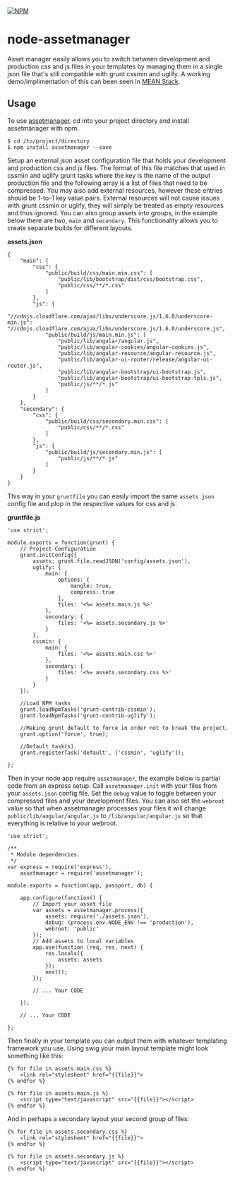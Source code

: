 [![NPM](https://nodei.co/npm/assetmanager.png?downloads=true)](https://nodei.co/npm/assetmanager/)

node-assetmanager
=================

Asset manager easily allows you to switch between development and production css and js files in your templates by managing them in a single json file that's still compatible with grunt cssmin and uglify. A working demo/implimentation of this can been seen in [MEAN Stack](https://github.com/linnovate/mean).


## Usage
To use [assetmanager](https://www.npmjs.org/package/assetmanager), cd into your project directory and install assetmanager with npm.


```
$ cd /to/project/directory
$ npm install assetmanager --save
```

Setup an external json asset configuration file that holds your development and production css and js files. The format of this file matches that used in cssmin and uglify grunt tasks where the key is the name of the output production file and the following array is a list of files that need to be compressed. You may also add external resources, however these entries should be 1-to-1 key value pairs. External resources will not cause issues with grunt cssmin or uglify, they will simply be treated as empty resources and thus ignored. You can also group assets into groups, in the example below there are two, `main` and `secondary`. This functionality allows you to create separate builds for different layouts.

**assets.json**

```
{
	"main": {
		"css": {
			"public/build/css/main.min.css": [
				"public/lib/bootstrap/dist/css/bootstrap.css",
				"public/css/**/*.css"
			]
		},
		"js": {
			"//cdnjs.cloudflare.com/ajax/libs/underscore.js/1.6.0/underscore-min.js": "//cdnjs.cloudflare.com/ajax/libs/underscore.js/1.6.0/underscore.js",
			"public/build/js/main.min.js": [
				"public/lib/angular/angular.js",
				"public/lib/angular-cookies/angular-cookies.js",
				"public/lib/angular-resource/angular-resource.js",
				"public/lib/angular-ui-router/release/angular-ui-router.js",
				"public/lib/angular-bootstrap/ui-bootstrap.js",
				"public/lib/angular-bootstrap/ui-bootstrap-tpls.js",
				"public/js/**/*.js"
			]
		}
	},
	"secondary": {
		"css": {
			"public/build/css/secondary.min.css": [
				"public/css/**/*.css"
			]
		},
		"js": {
			"public/build/js/secondary.min.js": [
				"public/js/**/*.js"
			]
		}
	}
}
```

This way in your `gruntfile` you can easily import the same `assets.json` config file and plop in the respective values for css and js.

**gruntfile.js**

```
'use strict';

module.exports = function(grunt) {
	// Project Configuration
	grunt.initConfig({
		assets: grunt.file.readJSON('config/assets.json'),
		uglify: {
			main: {
				options: {
					mangle: true,
					compress: true
				},
				files: '<%= assets.main.js %>'
			},
			secondary: {
				files: '<%= assets.secondary.js %>'
			}
		},
		cssmin: {
			main: {
				files: '<%= assets.main.css %>'
			},
			secondary: {
				files: '<%= assets.secondary.css %>'
			}
		}
	});

	//Load NPM tasks
	grunt.loadNpmTasks('grunt-contrib-cssmin');
	grunt.loadNpmTasks('grunt-contrib-uglify');

	//Making grunt default to force in order not to break the project.
	grunt.option('force', true);

	//Default task(s).
	grunt.registerTask('default', ['cssmin', 'uglify']);

};
```

Then in your node app require `assetmanager`, the example below is partial code from an express setup. Call `assetmanager.init` with your files from your `assets.json` config file. Set the `debug` value to toggle between your compressed files and your development files. You can also set the `webroot` value so that when assetmanager processes your files it will change `public/lib/angular/angular.js` to `/lib/angular/angular.js` so that everything is relative to your webroot.

```
'use strict';

/**
 * Module dependencies.
 */
var express = require('express'),
	assetmanager = require('assetmanager');

module.exports = function(app, passport, db) {

	app.configure(function() {
		// Import your asset file
		var assets = assetmanager.process({
			assets: require('./assets.json'),
			debug: (process.env.NODE_ENV !== 'production'),
			webroot: 'public'
		});
		// Add assets to local variables
		app.use(function (req, res, next) {
			res.locals({
				assets: assets
			});
			next();
		});

		// ... Your CODE

	});

	// ... Your CODE

};
```
Then finally in your template you can output them with whatever templating framework you use. Using swig your main layout template might look something like this:

```
{% for file in assets.main.css %}
	<link rel="stylesheet" href="{{file}}">
{% endfor %}

{% for file in assets.main.js %}
	<script type="text/javascript" src="{{file}}"></script>
{% endfor %}
```

And in perhaps a secondary layout your second group of files:

```
{% for file in assets.secondary.css %}
	<link rel="stylesheet" href="{{file}}">
{% endfor %}

{% for file in assets.secondary.js %}
	<script type="text/javascript" src="{{file}}"></script>
{% endfor %}
```
